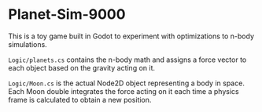 # Planet-Sim-9000
This is a toy game built in Godot to experiment with optimizations to n-body simulations.

`Logic/planets.cs` contains the n-body math and assigns a force vector to each object based on the gravity acting on it.

`Logic/Moon.cs` is the actual Node2D object representing a body in space. Each Moon double integrates the force acting on it 
each time a physics frame is calculated to obtain a new position.